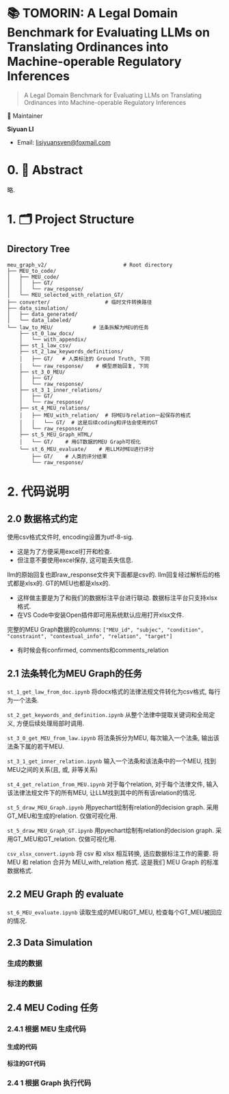 # 📚 TOMORIN: A Legal Domain Benchmark for Evaluating LLMs on Translating Ordinances into Machine-operable Regulatory Inferences

<!-- [![License](https://img.shields.io/badge/License-MIT-blue.svg)](LICENSE)
[![Last Updated](https://img.shields.io/badge/Last%20Updated-2025--04-green.svg)](https://github.com/SiyuanLi-Sven/TOMORIN) -->

> A Legal Domain Benchmark for Evaluating LLMs on Translating Ordinances into Machine-operable Regulatory Inferences

👤 Maintainer

**Siyuan LI**
* Email: lisiyuansven@foxmail.com


# 0. 📝 Abstract

略.

# 1. 🗂️ Project Structure

## Directory Tree
```tree
meu_graph_v2/                         # Root directory
├── MEU_to_code/
│   ├── MEU_code/
│   │   ├── GT/
│   │   └── raw_response/
│   └── MEU_selected_with_relation_GT/
├── converter/                  # 临时文件转换路径
├── data_simulation/
│   ├── data_generated/
│   └── data_labeled/
└── law_to_MEU/             # 法条拆解为MEU的任务
    ├── st_0_law_docx/  
    │   └── with_appendix/ 
    ├── st_1_law_csv/  
    ├── st_2_law_keywords_definitions/
    │   ├── GT/   # 人类标注的 Ground Truth, 下同
    │   └── raw_response/    # 模型原始回复, 下同
    ├── st_3_0_MEU/
    │   ├── GT/
    │   └── raw_response/
    ├── st_3_1_inner_relations/
    │   ├── GT/
    │   └── raw_response/
    ├── st_4_MEU_relations/
    │   ├── MEU_with_relation/  # 将MEU与relation一起保存的格式
    │   │   └── GT/  # 这是后续coding和评估会使用的GT
    │   └── raw_response/
    ├── st_5_MEU_Graph_HTML/
    │   └── GT/    # 用GT数据的MEU Graph可视化
    └── st_6_MEU_evaluate/    # 用LLM对MEU进行评分
        ├── GT/    # 人类的评分结果
        └── raw_response/
```

# 2. 代码说明

## 2.0 数据格式约定

使用csv格式文件时, encoding设置为utf-8-sig. 
 - 这是为了方便采用excel打开和检查. 
 - 但注意不要使用excel保存, 这可能丢失信息. 

llm的原始回复也即raw_response文件夹下面都是csv的. llm回复经过解析后的格式都是xlsx的. GT的MEU也都是xlsx的. 
 - 这样做主要是为了和我们的数据标注平台进行联动. 数据标注平台只支持xlsx格式. 
 - 在VS Code中安装Open插件即可用系统默认应用打开xlsx文件. 


完整的MEU Graph数据的columns:
`["MEU_id", "subjec", "condition", "constraint", "contextual_info", "relation", "target"]`
 - 有时候会有confirmed, comments和comments_relation



## 2.1 法条转化为MEU Graph的任务

`st_1_get_law_from_doc.ipynb`
将docx格式的法律法规文件转化为csv格式, 每行为一个法条. 


`st_2_get_keywords_and_definition.ipynb`
从整个法律中提取关键词和全局定义, 方便后续处理局部时调用. 


`st_3_0_get_MEU_from_law.ipynb`
将法条拆分为MEU, 每次输入一个法条, 输出该法条下属的若干MEU. 


`st_3_1_get_inner_relation.ipynb`
输入一个法条和该法条中的一个MEU, 找到MEU之间的关系(且, 或, 非等关系)


`st_4_get_relation_from_MEU.ipynb`
对于每个relation, 对于每个法律文件, 输入该法律法规文件下的所有MEU, 让LLM找到其中的所有该relation的情况. 


`st_5_draw_MEU_Graph.ipynb`
用pyechart绘制有relation的decision graph. 采用GT_MEU和生成的relation. 仅做可视化用. 


`st_5_draw_MEU_Graph_GT.ipynb`
用pyechart绘制有relation的decision graph. 采用GT_MEU和GT_relation. 仅做可视化用. 


`csv_xlsx_convert.ipynb`
将 csv 和 xlsx 相互转换, 适应数据标注工作的需要. 
将 MEU 和 relation 合并为 MEU_with_relation 格式. 这是我们 MEU Graph 的标准数据格式. 


## 2.2 MEU Graph 的 evaluate

`st_6_MEU_evaluate.ipynb`
读取生成的MEU和GT_MEU, 检查每个GT_MEU被回应的情况. 


## 2.3 Data Simulation

### 生成的数据


### 标注的数据


## 2.4 MEU Coding 任务

### 2.4.1 根据 MEU 生成代码

#### 生成的代码

#### 标注的GT代码


### 2.4 1 根据 Graph 执行代码






